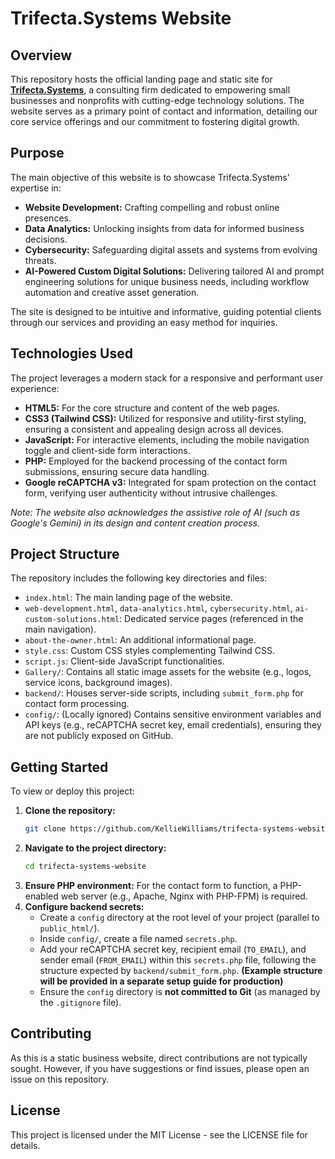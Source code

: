 # Trifecta.Systems Website

## Overview

This repository hosts the official landing page and static site for **[Trifecta.Systems](https://trifecta.systems/)**, a consulting firm dedicated to empowering small businesses and nonprofits with cutting-edge technology solutions. The website serves as a primary point of contact and information, detailing our core service offerings and our commitment to fostering digital growth.

## Purpose

The main objective of this website is to showcase Trifecta.Systems' expertise in:
* **Website Development:** Crafting compelling and robust online presences.
* **Data Analytics:** Unlocking insights from data for informed business decisions.
* **Cybersecurity:** Safeguarding digital assets and systems from evolving threats.
* **AI-Powered Custom Digital Solutions:** Delivering tailored AI and prompt engineering solutions for unique business needs, including workflow automation and creative asset generation.

The site is designed to be intuitive and informative, guiding potential clients through our services and providing an easy method for inquiries.

## Technologies Used

The project leverages a modern stack for a responsive and performant user experience:

* **HTML5:** For the core structure and content of the web pages.
* **CSS3 (Tailwind CSS):** Utilized for responsive and utility-first styling, ensuring a consistent and appealing design across all devices.
* **JavaScript:** For interactive elements, including the mobile navigation toggle and client-side form interactions.
* **PHP:** Employed for the backend processing of the contact form submissions, ensuring secure data handling.
* **Google reCAPTCHA v3:** Integrated for spam protection on the contact form, verifying user authenticity without intrusive challenges.

*Note: The website also acknowledges the assistive role of AI (such as Google's Gemini) in its design and content creation process.*

## Project Structure

The repository includes the following key directories and files:

* `index.html`: The main landing page of the website.
* `web-development.html`, `data-analytics.html`, `cybersecurity.html`, `ai-custom-solutions.html`: Dedicated service pages (referenced in the main navigation).
* `about-the-owner.html`: An additional informational page.
* `style.css`: Custom CSS styles complementing Tailwind CSS.
* `script.js`: Client-side JavaScript functionalities.
* `Gallery/`: Contains all static image assets for the website (e.g., logos, service icons, background images).
* `backend/`: Houses server-side scripts, including `submit_form.php` for contact form processing.
* `config/`: (Locally ignored) Contains sensitive environment variables and API keys (e.g., reCAPTCHA secret key, email credentials), ensuring they are not publicly exposed on GitHub.

## Getting Started

To view or deploy this project:

1.  **Clone the repository:**
    ```bash
    git clone https://github.com/KellieWilliams/trifecta-systems-website.git
    ```
2.  **Navigate to the project directory:**
    ```bash
    cd trifecta-systems-website
    ```
3.  **Ensure PHP environment:** For the contact form to function, a PHP-enabled web server (e.g., Apache, Nginx with PHP-FPM) is required.
4.  **Configure backend secrets:**
    * Create a `config` directory at the root level of your project (parallel to `public_html/`).
    * Inside `config/`, create a file named `secrets.php`.
    * Add your reCAPTCHA secret key, recipient email (`TO_EMAIL`), and sender email (`FROM_EMAIL`) within this `secrets.php` file, following the structure expected by `backend/submit_form.php`. **(Example structure will be provided in a separate setup guide for production)**
    * Ensure the `config` directory is **not committed to Git** (as managed by the `.gitignore` file).

## Contributing

As this is a static business website, direct contributions are not typically sought. However, if you have suggestions or find issues, please open an issue on this repository.

## License

This project is licensed under the MIT License - see the LICENSE file for details.
